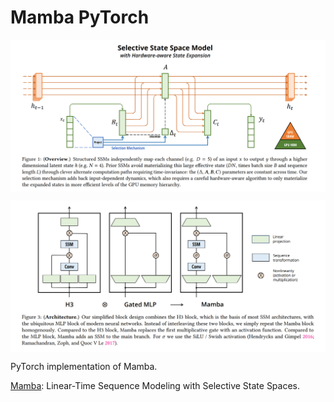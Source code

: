 # Mamba PyTorch

<p align="center">
  <img src="Mamba.png" alt="Mamba" style="display:block; margin:auto; width:680px;" />
</p>

<p align="center">
  <img src="Mamba+.png" alt="Mamba+" style="display:block; margin:auto; width:680px;" />
</p>

PyTorch implementation of Mamba.

[Mamba](https://arxiv.org/abs/2312.00752): Linear-Time Sequence Modeling with Selective State Spaces.
